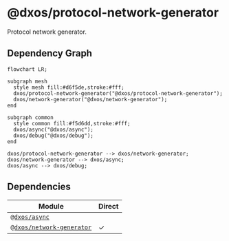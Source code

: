 # @dxos/protocol-network-generator

Protocol network generator.
## Dependency Graph
```mermaid
flowchart LR;

subgraph mesh
  style mesh fill:#d6f5de,stroke:#fff;
  dxos/protocol-network-generator("@dxos/protocol-network-generator");
  dxos/network-generator("@dxos/network-generator");
end

subgraph common
  style common fill:#f5d6dd,stroke:#fff;
  dxos/async("@dxos/async");
  dxos/debug("@dxos/debug");
end

dxos/protocol-network-generator --> dxos/network-generator;
dxos/network-generator --> dxos/async;
dxos/async --> dxos/debug;
```
## Dependencies
| Module | Direct |
|---|---|
| [`@dxos/async`](../../../common/async/docs/README.md) |  |
| [`@dxos/network-generator`](../../network-generator/docs/README.md) | &check; |
